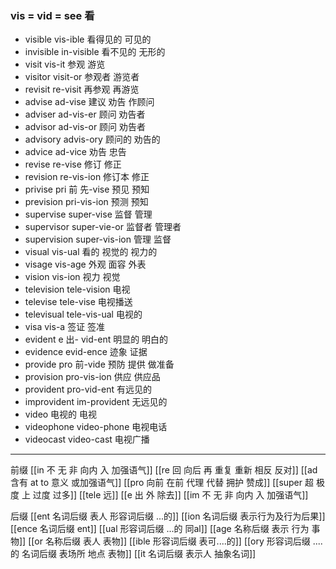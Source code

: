 ### vis = vid = see 看

- visible vis-ible 看得见的 可见的 
- invisible in-visible 看不见的 无形的
- visit vis-it 参观 游览 
- visitor visit-or 参观者 游览者
- revisit re-visit 再参观 再游览
- advise  ad-vise 建议 劝告 作顾问 
- adviser ad-vis-er 顾问  劝告者
- advisor  ad-vis-or  顾问  劝告者
- advisory advis-ory 顾问的 劝告的
- advice  ad-vice  劝告 忠告
- revise re-vise 修订 修正
- revision re-vis-ion 修订本 修正
- privise pri 前 先-vise 预见 预知
- prevision pri-vis-ion 预测 预知
- supervise super-vise 监督 管理
- supervisor super-vie-or 监督者  管理者
- supervision super-vis-ion 管理 监督
- visual vis-ual 看的  视觉的 视力的
- visage vis-age 外观 面容 外表
- vision vis-ion 视力 视觉
- television tele-vision 电视
- televise tele-vise  电视播送
- televisual tele-vis-ual 电视的
- visa vis-a 签证 签准
- evident e 出- vid-ent 明显的 明白的
- evidence evid-ence 迹象 证据
- provide pro 前-vide 预防 提供 做准备 
- provision pro-vis-ion 供应 供应品
- provident pro-vid-ent 有远见的
- improvident im-provident  无远见的
- video  电视的  电视
- videophone video-phone 电视电话
- videocast video-cast 电视广播

---
前缀
[[in 不 无 非  向内 入 加强语气]]
[[re  回 向后  再 重复 重新 相反 反对]]
[[ad 含有 at to 意义 或加强语气]]
[[pro 向前 在前 代理 代替  拥护 赞成]]
[[super  超 极度  上  过度  过多]]
[[tele 远]]
[[e 出 外 除去]]
[[im  不 无 非  向内 入 加强语气]]

后缀
[[ent 名词后缀  表人 形容词后缀 ...的]]
[[ion  名词后缀 表示行为及行为后果]]
[[ence 名词后缀  ent]]
[[ual 形容词后缀   ...的  同al]]
[[age 名称后缀 表示 行为 事物]]
[[or 名称后缀 表人 表物]]
[[ible 形容词后缀 表可....的]]
[[ory 形容词后缀 ....的 名词后缀 表场所 地点 表物]]
[[it 名词后缀 表示人 抽象名词]]